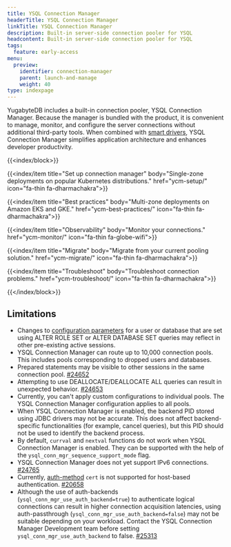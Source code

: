 ```yaml
---
title: YSQL Connection Manager
headerTitle: YSQL Connection Manager
linkTitle: YSQL Connection Manager
description: Built-in server-side connection pooler for YSQL
headcontent: Built-in server-side connection pooler for YSQL
tags:
  feature: early-access
menu:
  preview:
    identifier: connection-manager
    parent: launch-and-manage
    weight: 40
type: indexpage
---
```


YugabyteDB includes a built-in connection pooler, YSQL Connection Manager. Because the manager is bundled with the product, it is convenient to manage, monitor, and configure the server connections without additional third-party tools. When combined with [smart drivers](../drivers-orms/smart-drivers/), YSQL Connection Manager simplifies application architecture and enhances developer productivity.

{{<index/block>}}

  {{<index/item
    title="Set up connection manager"
    body="Single-zone deployments on popular Kubernetes distributions."
    href="ycm-setup/"
    icon="fa-thin fa-dharmachakra">}}

  {{<index/item
    title="Best practices"
    body="Multi-zone deployments on Amazon EKS and GKE."
    href="ycm-best-practices/"
    icon="fa-thin fa-dharmachakra">}}

  {{<index/item
    title="Observability"
    body="Monitor your connections."
    href="ycm-monitor/"
    icon="fa-thin fa-globe-wifi">}}

  {{<index/item
    title="Migrate"
    body="Migrate from your current pooling solution."
    href="ycm-migrate/"
    icon="fa-thin fa-dharmachakra">}}

  {{<index/item
    title="Troubleshoot"
    body="Troubleshoot connection problems."
    href="ycm-troubleshoot/"
    icon="fa-thin fa-dharmachakra">}}

{{</index/block>}}

## Limitations

- Changes to [configuration parameters](../reference/configuration/yb-tserver/#postgresql-configuration-parameters) for a user or database that are set using ALTER ROLE SET or ALTER DATABASE SET queries may reflect in other pre-existing active sessions.
- YSQL Connection Manager can route up to 10,000 connection pools. This includes pools corresponding to dropped users and databases.
- Prepared statements may be visible to other sessions in the same connection pool. [#24652](https://github.com/yugabyte/yugabyte-db/issues/24652)
- Attempting to use DEALLOCATE/DEALLOCATE ALL queries can result in unexpected behavior. [#24653](https://github.com/yugabyte/yugabyte-db/issues/24653)
- Currently, you can't apply custom configurations to individual pools. The YSQL Connection Manager configuration applies to all pools.
- When YSQL Connection Manager is enabled, the backend PID stored using JDBC drivers may not be accurate. This does not affect backend-specific functionalities (for example, cancel queries), but this PID should not be used to identify the backend process.
- By default, `currval` and `nextval` functions do not work when YSQL Connection Manager is enabled. They can be supported with the help of the `ysql_conn_mgr_sequence_support_mode` flag.
- YSQL Connection Manager does not yet support IPv6 connections. [#24765](https://github.com/yugabyte/yugabyte-db/issues/24765)
- Currently, [auth-method](https://docs.yugabyte.com/preview/secure/authentication/host-based-authentication/#auth-method) `cert` is not supported for host-based authentication. [#20658](https://github.com/yugabyte/yugabyte-db/issues/20658)
- Although the use of auth-backends (`ysql_conn_mgr_use_auth_backend=true`) to authenticate logical connections can result in higher connection acquisition latencies, using auth-passthrough (`ysql_conn_mgr_use_auth_backend=false`) may not be suitable depending on your workload. Contact the YSQL Connection Manager Development team before setting `ysql_conn_mgr_use_auth_backend` to false. [#25313](https://github.com/yugabyte/yugabyte-db/issues/25313)
